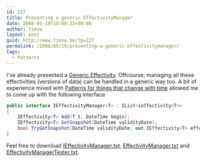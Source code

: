 ```yaml
---
id: 227
title: Presenting a generic EffectivityManager
date: 2008-05-19T19:09:33+00:00
author: timvw
layout: post
guid: http://www.timvw.be/?p=227
permalink: /2008/05/19/presenting-a-generic-effectivitymanager/
tags:
  - Patterns
---
```

I've already presented a [Generic Effectivity](http://www.timvw.be/presenting-a-generic-effectivity/). Offcourse, managing all these effectivities (versions of data) can be handled in a generic way too. A bit of experience mixed with [Patterns for things that change with time](http://martinfowler.com/ap2/timeNarrative.html) allowed me to come up with the following interface

```csharp
public interface IEffectivityManager<T> : IList<ieffectivity<T>>
{
	IEffectivity<T> Add(T t, DateTime begin);
	IEffectivity<T> GetSnapshot(DateTime validityDate);
	bool TryGetSnapshot(DateTime validityDate, out IEffectivity<T> effectivity);
}
```

Feel free to download [IEffectivityManager.txt](http://www.timvw.be/wp-content/code/csharp/IEffectivityManager.txt), [EffectivityManager.txt](http://www.timvw.be/wp-content/code/csharp/EffectivityManager.txt) and [EffectivityManagerTester.txt](http://www.timvw.be/wp-content/code/csharp/EffectivityManagerTester.txt).
